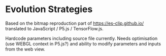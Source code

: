 # Evolution Strategies

Based on the bitmap reproduction part of https://es-clip.github.io/ translated to JavaScript / P5.js / TensorFlow.js. 

Hardcode parameters including source file currently. Needs optimisation (use WEBGL context in P5.js?) and ability to modify parameters and inputs from the web view.